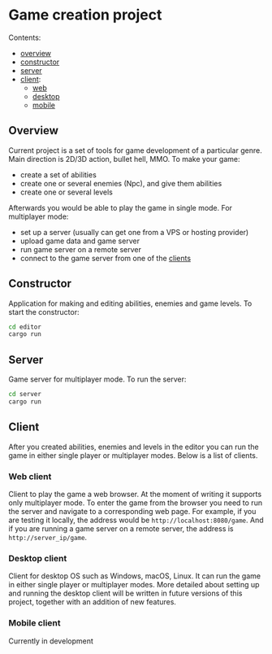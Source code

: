 # Game creation project

Contents:
- [overview](overview)
- [constructor](constructor)
- [server](server)
- [client](client):
  - [web](web-client)
  - [desktop](desktop-client)
  - [mobile](mobile-client)


## Overview

Current project is a set of tools for game development of
a particular genre. Main direction is 2D/3D action, bullet hell, MMO.
To make your game:
- create a set of abilities
- create one or several enemies (Npc), and give them abilities
- create one or several levels

Afterwards you would be able to play the game in single mode.
For multiplayer mode:
- set up a server (usually can get one from a VPS or hosting provider)
- upload game data and game server
- run game server on a remote server
- connect to the game server from one of the [clients](#client)


## Constructor

Application for making and editing abilities, enemies and game levels.
To start the constructor:
```bash
cd editor
cargo run
```


## Server

Game server for multiplayer mode. To run the server:
```bash
cd server
cargo run
```


## Client

After you created abilities, enemies and levels in the editor you can
run the game in either single player or multiplayer modes.
Below is a list of clients.


### Web client

Client to play the game a web browser. At the moment of writing it supports only
multiplayer mode. To enter the game from the browser you need to run the server
and navigate to a corresponding web page. For example, if you are testing it locally,
the address would be `http://localhost:8080/game`. And if you are running
a game server on a remote server, the address is `http://server_ip/game`.


### Desktop client

Client for desktop OS such as Windows, macOS, Linux. It can run the game
in either single player or multiplayer modes. More detailed about setting
up and running the desktop client will be written in future versions of
this project, together with an addition of new features.


### Mobile client

Currently in development
